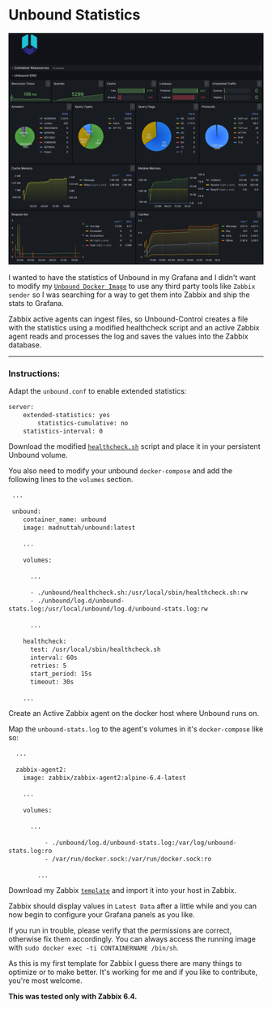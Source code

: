 # Unbound Statistics

<p align="center">
    <img src="https://github.com/madnuttah/unbound-docker-stats/blob/main/unbound-stats/screenshots/Screenshot.png" alt="Logo">
</p>

I wanted to have the statistics of Unbound in my Grafana and I didn't want to modify my [`Unbound Docker Image`](https://github.com/madnuttah/unbound-docker) to use any third party tools like `Zabbix sender` so I was searching for a way to get them into Zabbix and ship the stats to Grafana. 

Zabbix active agents can ingest files, so Unbound-Control creates a file with the statistics using a modified healthcheck script and an active Zabbix agent reads and processes the log and saves the values into the Zabbix database. 

***

### Instructions:

Adapt the `unbound.conf` to enable extended statistics:

```
server:	
	extended-statistics: yes
        statistics-cumulative: no
	statistics-interval: 0	
```

Download the modified [`healthcheck.sh`](https://github.com/madnuttah/unbound-docker-stats/blob/main/unbound-stats/healthcheck.sh) script and place it in your persistent Unbound volume.

You also need to modify your unbound `docker-compose` and add the following lines to the `volumes` section. 

```
 ...
 
 unbound:
    container_name: unbound
    image: madnuttah/unbound:latest

    ...

    volumes:
    
      ...

      - ./unbound/healthcheck.sh:/usr/local/sbin/healthcheck.sh:rw
      - ./unbound/log.d/unbound-stats.log:/usr/local/unbound/log.d/unbound-stats.log:rw

      ...
    
    healthcheck:
      test: /usr/local/sbin/healthcheck.sh
      interval: 60s
      retries: 5
      start_period: 15s
      timeout: 30s  
      
    ...
```

Create an Active Zabbix agent on the docker host where Unbound runs on.

Map the `unbound-stats.log` to the agent's volumes in it's `docker-compose` like so:

```
  ...
  
  zabbix-agent2:
    image: zabbix/zabbix-agent2:alpine-6.4-latest
    
	...
    
	volumes:
      
	  ...
	  
          - ./unbound/log.d/unbound-stats.log:/var/log/unbound-stats.log:ro
          - /var/run/docker.sock:/var/run/docker.sock:ro
	  
        ...
```

Download my Zabbix [`template`](https://github.com/madnuttah/unbound-docker-stats/blob/main/unbound-stats/Zabbix%20Template%20Unbound%20Statistics.yaml) and import it into your host in Zabbix.

Zabbix should display values in `Latest Data` after a little while and you can now begin to configure your Grafana panels as you like.

If you run in trouble, please verify that the permissions are correct, otherwise fix them accordingly. You can always access the running image with `sudo docker exec -ti CONTAINERNAME /bin/sh`.

As this is my first template for Zabbix I guess there are many things to optimize or to make better. It's working for me and if you like to contribute, you're most welcome.

**This was tested only with Zabbix 6.4.**
